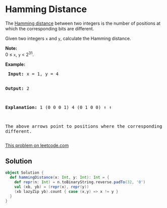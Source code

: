 # Hamming Distance

<p>The <a href="https://en.wikipedia.org/wiki/Hamming_distance" target="_blank">Hamming distance</a> between two integers is the number of positions at which the corresponding bits are different.</p>
 
 <p>Given two integers <code>x</code> and <code>y</code>, calculate the Hamming distance.</p>
 
 <p><b>Note:</b><br />
 0 &le; <code>x</code>, <code>y</code> &lt; 2<sup>31</sup>.
 </p>
 
 <p><b>Example:</b>
 <pre>
 <b>Input:</b> x = 1, y = 4
 
 <b>Output:</b> 2
 
 <b>Explanation:</b>
 1 (0 0 0 1)
 4 (0 1 0 0)
 &uarr; &uarr;
 
 The above arrows point to positions where the corresponding bits are different.
 </pre>
 </p>

[This problem on leetcode.com](https://leetcode.com/problems/hamming-distance/)

## Solution

```scala
object Solution {
  def hammingDistance(x: Int, y: Int): Int = {
    def repr(n: Int) = n.toBinaryString.reverse.padTo(32, '0')
    val (xb, yb) = (repr(x), repr(y))
    (xb lazyZip yb).count { case (x,y) => x != y }
  }
}
```
